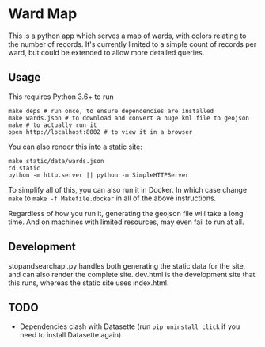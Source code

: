 # Ward Map

This is a python app which serves a map of wards, with colors relating to the number of records.  It's currently limited to a simple count of records per ward, but could be extended to allow more detailed queries.

## Usage

This requires Python 3.6+ to run

```
make deps # run once, to ensure dependencies are installed
make wards.json # to download and convert a huge kml file to geojson
make # to actually run it
open http://localhost:8002 # to view it in a browser
```

You can also render this into a static site:

```
make static/data/wards.json
cd static
python -m http.server || python -m SimpleHTTPServer
```

To simplify all of this, you can also run it in Docker.  In which case change `make` to `make -f Makefile.docker` in all of the above instructions.

Regardless of how you run it, generating the geojson file will take a long time.  And on machines with limited resources, may even fail to run at all.

## Development

stopandsearchapi.py handles both generating the static data for the site, and can also render the complete site.  dev.html is the development site that this runs, whereas the static site uses index.html.

## TODO

* Dependencies clash with Datasette (run `pip uninstall click` if you need to install Datasette again)